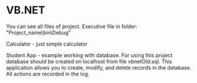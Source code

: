 # VB.NET
You can see all files of project.
Executive file in folder: "Project_name\bin\Debug"

Calculator - just simple calculator

Student App - example working with database. For using this project database should be created on localhost from file vbnetOld.sql.
This application allows you to create, modify, and delete records in the database. All actions are recorded in the log.
